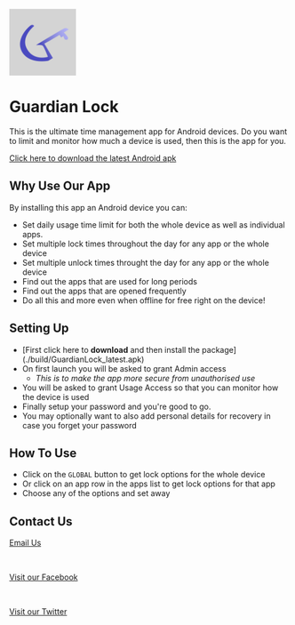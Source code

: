 <img src="./icons/app_icon.png" align="center"
     title="Icon by tawtsvenz" width="120" height="120">

# Guardian Lock

This is the ultimate time management app for Android devices. Do you 
want to limit and monitor how much a device is used, then this is the app for you.

[Click here to download the latest Android apk](./build/GuardianLock_latest.apk)


## Why Use Our App
By installing this app an Android device you can:
* Set daily usage time limit for both the whole device as well as individual
apps.
* Set multiple lock times throughout the day for any app or the whole device
* Set multiple unlock times throught the day for any app or the whole device
* Find out the apps that are used for long periods
* Find out the apps that are opened frequently
* Do all this and more even when offline for free right on the device!

## Setting Up
* [First click here to <b>download</b> and then install the package] (./build/GuardianLock_latest.apk)
* On first launch you will be asked to grant Admin access
  * <i>This is to make the app more secure from unauthorised use</i>
* You will be asked to grant Usage Access so that you can monitor how the device is used
* Finally setup your password and you're good to go.
* You may optionally want to also add personal details for recovery in case you forget your password


## How To Use
* Click on the `GLOBAL` button to get lock options for
the whole device
* Or click on an app row in the apps list to get lock options for that app
* Choose any of the options and set away

## Contact Us
<a href="mailto:guardianlock.enquiries@gmail.com">
Email Us
     
</a> <br/>

<a href="https://www.facebook.com/guardianlockZW">
Visit our Facebook

</a> <br/>

<a href="https://www.twitter.com/guardian_lock">
Visit our Twitter

</a> <br/>
